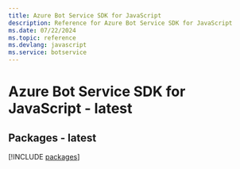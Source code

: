 ```yaml
---
title: Azure Bot Service SDK for JavaScript
description: Reference for Azure Bot Service SDK for JavaScript
ms.date: 07/22/2024
ms.topic: reference
ms.devlang: javascript
ms.service: botservice
---
```

# Azure Bot Service SDK for JavaScript - latest
## Packages - latest
[!INCLUDE [packages](bot-service-index.md)]